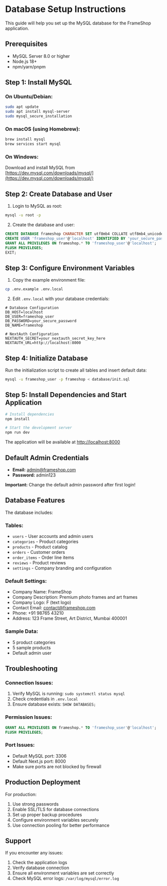 # Database Setup Instructions

This guide will help you set up the MySQL database for the FrameShop application.

## Prerequisites

- MySQL Server 8.0 or higher
- Node.js 18+ 
- npm/yarn/pnpm

## Step 1: Install MySQL

### On Ubuntu/Debian:
```bash
sudo apt update
sudo apt install mysql-server
sudo mysql_secure_installation
```

### On macOS (using Homebrew):
```bash
brew install mysql
brew services start mysql
```

### On Windows:
Download and install MySQL from [https://dev.mysql.com/downloads/mysql/](https://dev.mysql.com/downloads/mysql/)

## Step 2: Create Database and User

1. Login to MySQL as root:
```bash
mysql -u root -p
```

2. Create the database and user:
```sql
CREATE DATABASE frameshop CHARACTER SET utf8mb4 COLLATE utf8mb4_unicode_ci;
CREATE USER 'frameshop_user'@'localhost' IDENTIFIED BY 'your_secure_password';
GRANT ALL PRIVILEGES ON frameshop.* TO 'frameshop_user'@'localhost';
FLUSH PRIVILEGES;
EXIT;
```

## Step 3: Configure Environment Variables

1. Copy the example environment file:
```bash
cp .env.example .env.local
```

2. Edit `.env.local` with your database credentials:
```env
# Database Configuration
DB_HOST=localhost
DB_USER=frameshop_user
DB_PASSWORD=your_secure_password
DB_NAME=frameshop

# NextAuth Configuration
NEXTAUTH_SECRET=your_nextauth_secret_key_here
NEXTAUTH_URL=http://localhost:8000
```

## Step 4: Initialize Database

Run the initialization script to create all tables and insert default data:

```bash
mysql -u frameshop_user -p frameshop < database/init.sql
```

## Step 5: Install Dependencies and Start Application

```bash
# Install dependencies
npm install

# Start the development server
npm run dev
```

The application will be available at [http://localhost:8000](http://localhost:8000)

## Default Admin Credentials

- **Email:** admin@frameshop.com
- **Password:** admin123

**Important:** Change the default admin password after first login!

## Database Features

The database includes:

### Tables:
- `users` - User accounts and admin users
- `categories` - Product categories
- `products` - Product catalog
- `orders` - Customer orders
- `order_items` - Order line items
- `reviews` - Product reviews
- `settings` - Company branding and configuration

### Default Settings:
- Company Name: FrameShop
- Company Description: Premium photo frames and art frames
- Company Logo: F (text logo)
- Contact Email: contact@frameshop.com
- Phone: +91 98765 43210
- Address: 123 Frame Street, Art District, Mumbai 400001

### Sample Data:
- 5 product categories
- 5 sample products
- Default admin user

## Troubleshooting

### Connection Issues:
1. Verify MySQL is running: `sudo systemctl status mysql`
2. Check credentials in `.env.local`
3. Ensure database exists: `SHOW DATABASES;`

### Permission Issues:
```sql
GRANT ALL PRIVILEGES ON frameshop.* TO 'frameshop_user'@'localhost';
FLUSH PRIVILEGES;
```

### Port Issues:
- Default MySQL port: 3306
- Default Next.js port: 8000
- Make sure ports are not blocked by firewall

## Production Deployment

For production:
1. Use strong passwords
2. Enable SSL/TLS for database connections
3. Set up proper backup procedures
4. Configure environment variables securely
5. Use connection pooling for better performance

## Support

If you encounter any issues:
1. Check the application logs
2. Verify database connection
3. Ensure all environment variables are set correctly
4. Check MySQL error logs: `/var/log/mysql/error.log`
